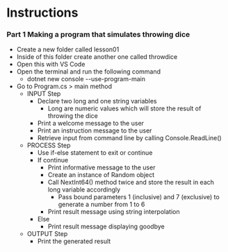 # Instructions

### Part 1 Making a program that simulates throwing dice

- Create a new folder called lesson01
- Inside of this folder create another one called throwdice
- Open this with VS Code
- Open the terminal and run the following command
    - dotnet new console --use-program-main
- Go to Program.cs > main method
    - INPUT Step
        - Declare two long and one string variables
            - Long are numeric values which will store the result of throwing the dice
        - Print a welcome message to the user
        - Print an instruction message to the user
        - Retrieve input from command line by calling Console.ReadLine()
    - PROCESS Step
        - Use if-else statement to exit or continue
        - If continue
            - Print informative message to the user
            - Create an instance of Random object
            - Call NextInt64() method twice and store the result in each long variable accordingly
                - Pass bound parameters 1 (inclusive) and 7 (exclusive) to generate a number from 1 to 6
            - Print result message using string interpolation
        - Else
            - Print result message displaying goodbye
    - OUTPUT Step
        - Print the generated result
